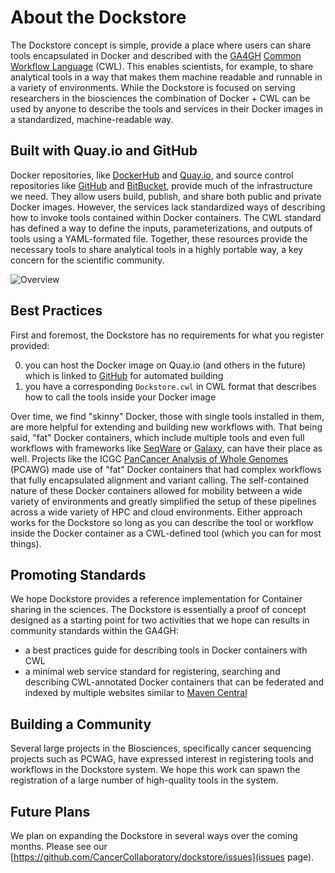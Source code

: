 # About the Dockstore

The Dockstore concept is simple, provide a place where users can share tools
encapsulated in Docker and described with the [GA4GH](http://genomicsandhealth.org/)
[Common Workflow Language](http://common-workflow-language.github.io/) (CWL).
This enables scientists, for example, to share analytical tools in a way that makes them
machine readable and runnable in a variety of environments.  While the Dockstore is focused
on serving researchers in the biosciences the combination of Docker + CWL can be used
by anyone to describe the tools and services in their Docker images in a standardized,
machine-readable way.

## Built with Quay.io and GitHub

Docker repositories, like
[DockerHub](https://hub.docker.com/) and [Quay.io](https://quay.io/), and
source control repositories like [GitHub](http://github.com) and
[BitBucket](https://bitbucket.org/), provide
much of the infrastructure we need.  They allow users build, publish,
and share both public and private Docker images.  However, the services lack standardized ways of
describing how to invoke tools contained within Docker containers.  The CWL
standard has defined a way to define the inputs, parameterizations, and outputs
of tools using a YAML-formated file.  Together, these resources provide the
necessary tools to share analytical tools in a highly portable way, a key
concern for the scientific community.

![Overview](docs/dockstore_logos.png)

## Best Practices

First and foremost, the Dockstore has no requirements for what you register provided:

0. you can host the Docker image on Quay.io (and others in the future) which is linked to [GitHub](http://github.com) for automated building
0. you have a corresponding `Dockstore.cwl` in CWL format that describes how to call the tools inside your Docker image

Over time, we find "skinny" Docker, those with single tools installed in them,
are more helpful for extending and building new workflows with.  That being said,
"fat" Docker containers, which include multiple tools and even full workflows
with frameworks like [SeqWare](http://seqware.io) or [Galaxy](https://galaxyproject.org/),
can have their place as well.  Projects like the ICGC
[PanCancer Analysis of Whole Genomes](https://dcc.icgc.org/pcawg) (PCAWG) made use of "fat"
Docker containers that had complex workflows that fully encapsulated alignment and
variant calling.  The self-contained nature of these Docker containers allowed
for mobility between a wide variety of environments and greatly simplified
the setup of these pipelines across a wide variety of HPC and cloud environments.
Either approach works for the Dockstore so long as you can describe the tool
or workflow inside the Docker container as a CWL-defined tool (which you can
for most things).

## Promoting Standards

We hope Dockstore provides a reference implementation for Container sharing
in the sciences.  The Dockstore is essentially a proof of concept designed
as a starting point for two activities that we hope can results in community
standards within the GA4GH:

* a best practices guide for describing tools in Docker containers with CWL
* a minimal web service standard for registering, searching and describing CWL-annotated Docker containers that can be federated and indexed by multiple websites similar to [Maven Central](http://search.maven.org/)

## Building a Community

Several large projects in the Biosciences, specifically cancer sequencing projects
such as PCWAG, have expressed interest in registering tools and workflows in the Dockstore
system.  We hope this work can spawn the registration of a large number of high-quality
tools in the system.

## Future Plans

We plan on expanding the Dockstore in several ways over the coming months.  Please see our [https://github.com/CancerCollaboratory/dockstore/issues](issues page).


